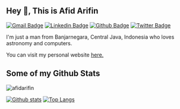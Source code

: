 ## Hey 👋, This is Afid Arifin
[![Gmail Badge](https://img.shields.io/badge/-afidbara@gmail.com-c14438?style=flat&logo=Gmail&logoColor=white&link=mailto:afidbara@gmail.com)](mailto:afidbara@gmail.com) 
[![Linkedin Badge](https://img.shields.io/badge/-afidarifin-0072b1?style=flat&logo=Linkedin&logoColor=white&link=https://www.linkedin.com/in/afidarifin/)](https://www.linkedin.com/in/afidarifin/) [![Github Badge](https://img.shields.io/badge/-afidarifin-grey?style=flat&logo=github&logoColor=white&link=https://github.com/afidarifin/)](https://www.github.com/afidarifin/) [![Twitter Badge](https://img.shields.io/badge/-afidaffin-00acee?style=flat&logo=twitter&logoColor=white&link=https://twitter.com/afidaffin/)](https://www.twitter.com/afidaffin/) <p align='left'>I'm just a man from Banjarnegara, Central Java, Indonesia who loves astronomy and computers.</p><p align='left'> You can visit my personal website <a href='https://www.afidbara.com ' rel="dofollow" target=_blank><u>here</u>.</a></p>
## Some of my Github Stats
<p align=left> <img src=https://komarev.com/ghpvc/?username=afidarifin alt=afidarifin /> </p>

[![Github stats](https://github-readme-stats.vercel.app/api?username=afidarifin&show_icons=true&include_all_commits=true)](https://github.com/afidarifin/github-readme-stats)
[![Top Langs](https://github-readme-stats.vercel.app/api/top-langs/?username=afidarifin&layout=compact)](https://github.com/afidarifin/github-readme-stats)
